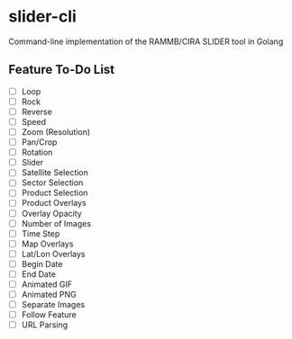 # slider-cli
Command-line implementation of the RAMMB/CIRA SLIDER tool in Golang

## Feature To-Do List
 - [ ] Loop
 - [ ] Rock
 - [ ] Reverse
 - [ ] Speed
 - [ ] Zoom (Resolution)
 - [ ] Pan/Crop
 - [ ] Rotation
 - [ ] Slider
 - [ ] Satellite Selection
 - [ ] Sector Selection
 - [ ] Product Selection
 - [ ] Product Overlays
 - [ ] Overlay Opacity
 - [ ] Number of Images
 - [ ] Time Step
 - [ ] Map Overlays
 - [ ] Lat/Lon Overlays
 - [ ] Begin Date
 - [ ] End Date
 - [ ] Animated GIF
 - [ ] Animated PNG
 - [ ] Separate Images
 - [ ] Follow Feature
 - [ ] URL Parsing
